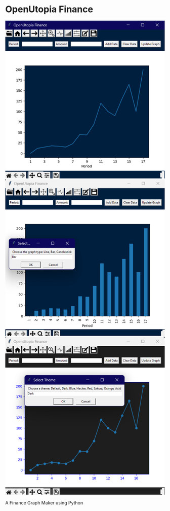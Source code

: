 # OpenUtopia Finance

![Image1](Screenshots/screenshot01.png)
![Image2](Screenshots/screenshot02.png)
![Image3](Screenshots/screenshot03.png)

A Finance Graph Maker using Python
